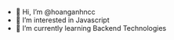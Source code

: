 - 👋 Hi, I’m @hoanganhncc
- 👀 I’m interested in Javascript
- 🌱 I’m currently learning Backend Technologies

<!---
hoanganhncc/hoanganhncc is a ✨ special ✨ repository because its `README.md` (this file) appears on your GitHub profile.
You can click the Preview link to take a look at your changes.
--->
